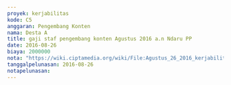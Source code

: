 ```yaml
---
proyek: kerjabilitas
kode: C5
anggaran: Pengembang Konten
nama: Desta A
title: gaji staf pengembang konten Agustus 2016 a.n Ndaru PP
date: 2016-08-26
biaya: 2000000
nota: "https://wiki.ciptamedia.org/wiki/File:Agustus_26_2016_kerjabilitas_C5_gaji_pengembang_konten_agustus_ndaru086.jpg"
tanggalpelunasan: 2016-08-26
notapelunasan:
---
```

